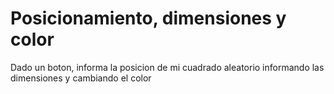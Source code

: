 # Posicionamiento, dimensiones y color

Dado un boton, informa la posicion de mi cuadrado aleatorio informando las dimensiones y cambiando el color
